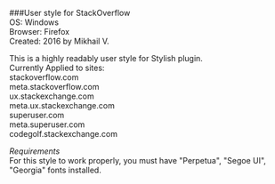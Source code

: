 ###User style  for StackOverflow  
OS: 		Windows  
Browser: 	Firefox  
Created: 	2016 by Mikhail V.   

This is a highly readably user style for Stylish plugin.  
Currently Applied to sites:   
 stackoverflow.com  
 meta.stackoverflow.com  
 ux.stackexchange.com  
 meta.ux.stackexchange.com  
 superuser.com  
 meta.superuser.com  
 codegolf.stackexchange.com   

*Requirements*  
For this style to work properly, you must have "Perpetua", "Segoe UI", "Georgia" fonts installed.

